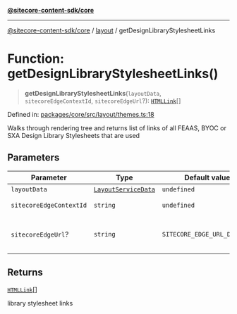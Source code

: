 [**@sitecore-content-sdk/core**](../../README.md)

***

[@sitecore-content-sdk/core](../../README.md) / [layout](../README.md) / getDesignLibraryStylesheetLinks

# Function: getDesignLibraryStylesheetLinks()

> **getDesignLibraryStylesheetLinks**(`layoutData`, `sitecoreEdgeContextId`, `sitecoreEdgeUrl`?): [`HTMLLink`](../../index/type-aliases/HTMLLink.md)[]

Defined in: [packages/core/src/layout/themes.ts:18](https://github.com/Sitecore/content-sdk/blob/8372963af6d72e215aef15561296762273d04314/packages/core/src/layout/themes.ts#L18)

Walks through rendering tree and returns list of links of all FEAAS, BYOC or SXA Design Library Stylesheets that are used

## Parameters

| Parameter | Type | Default value | Description |
| ------ | ------ | ------ | ------ |
| `layoutData` | [`LayoutServiceData`](../interfaces/LayoutServiceData.md) | `undefined` | Layout service data |
| `sitecoreEdgeContextId` | `string` | `undefined` | Sitecore Edge Context ID |
| `sitecoreEdgeUrl`? | `string` | `SITECORE_EDGE_URL_DEFAULT` | Sitecore Edge Platform URL. Default is https://edge-platform.sitecorecloud.io |

## Returns

[`HTMLLink`](../../index/type-aliases/HTMLLink.md)[]

library stylesheet links

